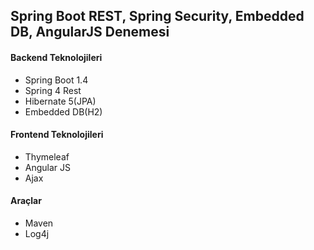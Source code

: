 ## Spring Boot REST, Spring Security, Embedded DB, AngularJS Denemesi

#### Backend Teknolojileri

* Spring Boot 1.4
* Spring 4 Rest
* Hibernate 5(JPA)
* Embedded DB(H2)

#### Frontend Teknolojileri

* Thymeleaf
* Angular JS
* Ajax

#### Araçlar

* Maven
* Log4j


